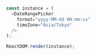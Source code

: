 <!--start-code-->

```js

const instance = (
  <DateRangePicker
    format="yyyy-MM-dd HH:mm:ss"
    timeZone="Asia/Tokyo"
  />
);

ReactDOM.render(instance);
```

<!--end-code-->
